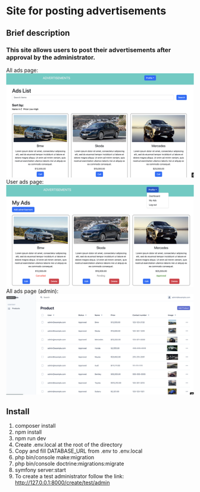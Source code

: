 # Site for posting advertisements
## Brief description
### This site allows users to post their advertisements after approval by the administrator.
All ads page:
![all_ads_page](demo_images/all_ads_page.png)
User ads page:
![user_ads_page](demo_images/user_ads_page.png)
All ads page (admin):
![all_ads_admin_page](demo_images/all_ads_admin_page.png)
## Install
1. composer install
2. npm install
3. npm run dev
4. Create .env.local at the root of the directory
5. Copy and fill DATABASE_URL from .env to .env.local
6. php bin/console make:migration
7. php bin/console doctrine:migrations:migrate
8. symfony server:start
9. To create a test administrator follow the link: http://127.0.0.1:8000/create/test/admin
